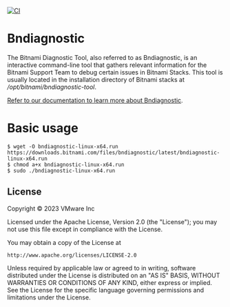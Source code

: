 [![CI](https://github.com/bitnami/bndiagnostic/actions/workflows/main.yml/badge.svg)](https://github.com/bitnami/bndiagnostic/actions/workflows/main.yml)

# Bndiagnostic

The Bitnami Diagnostic Tool, also referred to as Bndiagnostic, is an interactive command-line tool that gathers relevant information for the Bitnami Support Team to debug certain issues in Bitnami Stacks. This tool is usually located in the installation directory of Bitnami stacks at */opt/bitnami/bndiagnostic-tool*.

[Refer to our documentation to learn more about Bndiagnostic](https://docs.bitnami.com/general/how-to/understand-bndiagnostic/).

# Basic usage

```console
$ wget -O bndiagnostic-linux-x64.run https://downloads.bitnami.com/files/bndiagnostic/latest/bndiagnostic-linux-x64.run
$ chmod a+x bndiagnostic-linux-x64.run
$ sudo ./bndiagnostic-linux-x64.run
```

## License

Copyright &copy; 2023 VMware Inc

Licensed under the Apache License, Version 2.0 (the "License"); you may not use this file except in compliance with the License.

You may obtain a copy of the License at

    http://www.apache.org/licenses/LICENSE-2.0

Unless required by applicable law or agreed to in writing, software distributed under the License is distributed on an "AS IS" BASIS, WITHOUT WARRANTIES OR CONDITIONS OF ANY KIND, either express or implied.
See the License for the specific language governing permissions and limitations under the License.
